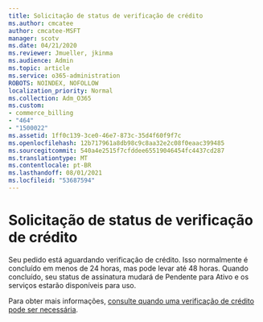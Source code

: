 ```yaml
---
title: Solicitação de status de verificação de crédito
ms.author: cmcatee
author: cmcatee-MSFT
manager: scotv
ms.date: 04/21/2020
ms.reviewer: Jmueller, jkinma
ms.audience: Admin
ms.topic: article
ms.service: o365-administration
ROBOTS: NOINDEX, NOFOLLOW
localization_priority: Normal
ms.collection: Adm_O365
ms.custom:
- commerce_billing
- "464"
- "1500022"
ms.assetid: 1ff0c139-3ce0-46e7-873c-35d4f60f9f7c
ms.openlocfilehash: 12b717961a8db98c9c8aa32e2c08f0eaac399485
ms.sourcegitcommit: 540a4e2515f7cfddee65519046454fc4437cd287
ms.translationtype: MT
ms.contentlocale: pt-BR
ms.lasthandoff: 08/01/2021
ms.locfileid: "53687594"
---
```

# <a name="credit-check-status-request"></a>Solicitação de status de verificação de crédito

Seu pedido está aguardando verificação de crédito. Isso normalmente é concluído em menos de 24 horas, mas pode levar até 48 horas. Quando concluído, seu status de assinatura mudará de Pendente para Ativo e os serviços estarão disponíveis para uso.

Para obter mais informações, [consulte quando uma verificação de crédito pode ser necessária](/microsoft-365/commerce/billing-and-payments/pay-for-your-subscription#pay-by-invoice-check-or-eft).
